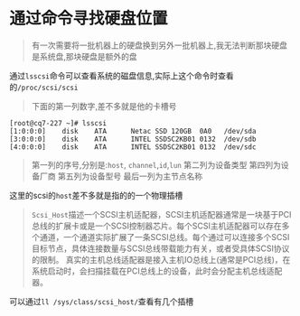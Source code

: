 # 通过命令寻找硬盘位置

>
> 有一次需要将一批机器上的硬盘换到另外一批机器上,我无法判断那块硬盘是系统盘,那块硬盘是额外的盘

通过`lsscsi`命令可以查看系统的磁盘信息,实际上这个命令时查看的`/proc/scsi/scsi`
> 下面的第一列数字,差不多就是他的卡槽号
```shell
[root@cq7-227 ~]# lsscsi
[1:0:0:0]    disk    ATA      Netac SSD 120GB  0A0   /dev/sda
[3:0:0:0]    disk    ATA      INTEL SSDSC2KB01 0132  /dev/sdb
[4:0:0:0]    disk    ATA      INTEL SSDSC2KB01 0132  /dev/sdc
```
> 第一列的序号,分别是:`host`, `channel`,`id`,`lun`
  第二列为设备类型
  第四列为设备厂商
  第五列为设备型号
  最后一列为主节点名称


这里的scsi的`host`差不多就是指的的一个物理插槽
> `Scsi_Host`描述一个SCSI主机适配器，SCSI主机适配器通常是一块基于PCI总线的扩展卡或是一个SCSI控制器芯片。每个SCSI主机适配器可以存在多个通道，一个通道实际扩展了一条SCSI总线。每个通过可以连接多个SCSI目标节点，具体连接数量与SCSI总线带载能力有关，或者受具体SCSI协议的限制。 真实的主机总线适配器是接入主机IO总线上(通常是PCI总线)，在系统启动时，会扫描挂载在PCI总线上的设备，此时会分配主机总线适配器。


可以通过`ll /sys/class/scsi_host/`查看有几个插槽

